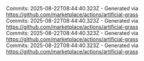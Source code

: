 Commits: 2025-08-22T08:44:40.323Z - Generated via https://github.com/marketplace/actions/artificial-grass
<br>
Commits: 2025-08-22T08:44:40.323Z - Generated via https://github.com/marketplace/actions/artificial-grass
<br>
Commits: 2025-08-22T08:44:40.323Z - Generated via https://github.com/marketplace/actions/artificial-grass
<br>
Commits: 2025-08-22T08:44:40.323Z - Generated via https://github.com/marketplace/actions/artificial-grass
<br>
